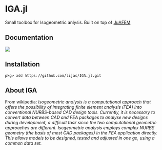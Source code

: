 # IGA.jl

Small toolbox for Isogeometric anlysis. Built on top of [JuAFEM](https://github.com/KristofferC/JuAFEM.jl)

## Documentation

[![][docs-dev-img]][docs-dev-url]

## Installation

```
pkg> add https://github.com/lijas/IGA.jl.git
```

[docs-dev-img]: https://img.shields.io/badge/docs-dev-blue.svg
[docs-dev-url]: https://lijas.github.io/IGA.jl/dev/

## About IGA

From wikipedia: 
*Isogeometric analysis is a computational approach that offers the possibility of integrating finite element analysis (FEA) into conventional NURBS-based CAD design tools. Currently, it is necessary to convert data between CAD and FEA packages to analyse new designs during development, a difficult task since the two computational geometric approaches are different. Isogeometric analysis employs complex NURBS geometry (the basis of most CAD packages) in the FEA application directly. This allows models to be designed, tested and adjusted in one go, using a common data set.*
